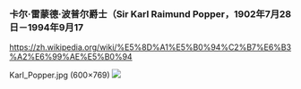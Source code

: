 ### 卡尔·雷蒙德·波普尔爵士（Sir Karl Raimund Popper，1902年7月28日－1994年9月17
https://zh.wikipedia.org/wiki/%E5%8D%A1%E5%B0%94%C2%B7%E6%B3%A2%E6%99%AE%E5%B0%94

Karl_Popper.jpg (600×769)
<img src="https://upload.wikimedia.org/wikipedia/commons/4/43/Karl_Popper.jpg">
